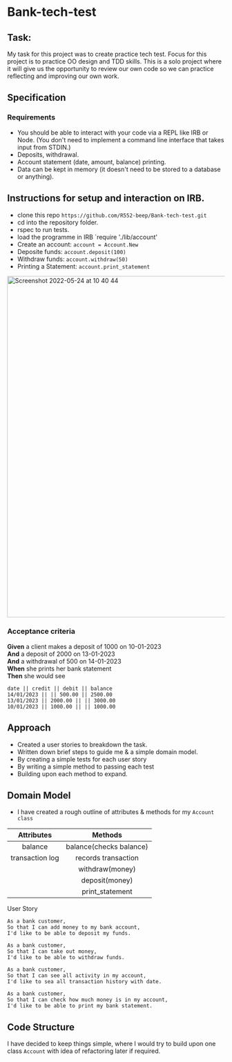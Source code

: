 # Bank-tech-test

## Task:

My task for this project was to create practice tech test.
Focus for this project is to practice OO design and TDD skills.
This is a solo project where it will give us the opportunity to review our own code so we can practice reflecting and improving our own work.

## Specification

### Requirements

* You should be able to interact with your code via a REPL like IRB or Node.  (You don't need to implement a command line interface that takes input from STDIN.)
* Deposits, withdrawal.
* Account statement (date, amount, balance) printing.
* Data can be kept in memory (it doesn't need to be stored to a database or anything).

## Instructions for setup and interaction on IRB.

* clone this repo `https://github.com/R552-beep/Bank-tech-test.git`
* cd into the repository folder.
* rspec to run tests.
* load the programme in IRB `require './lib/account'
* Create an account: `account = Account.New`
* Deposite funds: `account.deposit(100)`
* Withdraw funds: `account.withdraw(50)`
* Printing a Statement: `account.print_statement`

<img width="791" alt="Screenshot 2022-05-24 at 10 40 44" src="https://user-images.githubusercontent.com/98535979/170003364-f1221338-0ae8-4590-b650-0b1b0c786912.png">

### Acceptance criteria

**Given** a client makes a deposit of 1000 on 10-01-2023  
**And** a deposit of 2000 on 13-01-2023  
**And** a withdrawal of 500 on 14-01-2023  
**When** she prints her bank statement  
**Then** she would see

```
date || credit || debit || balance
14/01/2023 || || 500.00 || 2500.00
13/01/2023 || 2000.00 || || 3000.00
10/01/2023 || 1000.00 || || 1000.00
```

## Approach

* Created a user stories to breakdown the task.
* Written down brief steps to guide me & a simple domain model.
* By creating a simple tests for each user story
* By writing a simple method to passing each test
* Building upon each method to expand.

## Domain Model

* I have created a rough outline of attributes & methods for my `Account class`

| Attributes | Methods |
|:---------:|:------:|
| balance | balance(checks balance) |
| transaction log | records transaction |
|| withdraw(money)
|| deposit(money)
|| print_statement


User Story
```
As a bank customer,
So that I can add money to my bank account,
I'd like to be able to deposit my funds.

As a bank customer,
So that I can take out money,
I'd like to be able to withdraw funds.

As a bank customer,
So that I can see all activity in my account,
I'd like to sea all transaction history with date.

As a bank customer,
So that I can check how much money is in my account,
I'd like to be able to print my bank statement.
```

## Code Structure

I have decided to keep things simple, where I would try to build upon one class `Account` with idea of refactoring later if required.





